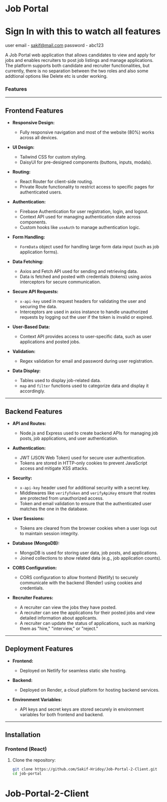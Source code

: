 # Job Portal

# Sign In with this to watch all features

user email - sakif@mail.com
password - abc123

A Job Portal web application that allows candidates to view and apply for jobs and enables recruiters to post job listings and manage applications. The platform supports both candidate and recruiter functionalities, but currently, there is no separation between the two roles and also some addtional options like Delete etc is under working.

### Features

---

## Frontend Features

- **Responsive Design:**
  - Fully responsive navigation and most of the website (80%) works across all devices.
  
- **UI Design:**
  - Tailwind CSS for custom styling.
  - DaisyUI for pre-designed components (buttons, inputs, modals).
  
- **Routing:**
  - React Router for client-side routing.
  - Private Route functionality to restrict access to specific pages for authenticated users.

- **Authentication:**
  - Firebase Authentication for user registration, login, and logout.
  - Context API used for managing authentication state across components.
  - Custom hooks like `useAuth` to manage authentication logic.

- **Form Handling:**
  - `FormData` object used for handling large form data input (such as job application forms).

- **Data Fetching:**
  - Axios and Fetch API used for sending and retrieving data.
  - Data is fetched and posted with credentials (tokens) using axios interceptors for secure communication.
  
- **Secure API Requests:**
  - `x-api-key` used in request headers for validating the user and securing the data.
  - Interceptors are used in axios instance to handle unauthorized requests by logging out the user if the token is invalid or expired.

- **User-Based Data:**
  - Context API provides access to user-specific data, such as user applications and posted jobs.
  
- **Validation:**
  - Regex validation for email and password during user registration.

- **Data Display:**
  - Tables used to display job-related data.
  - `map` and `filter` functions used to categorize data and display it accordingly.

---

## Backend Features

- **API and Routes:**
  - Node.js and Express used to create backend APIs for managing job posts, job applications, and user authentication.
  
- **Authentication:**
  - JWT (JSON Web Token) used for secure user authentication.
  - Tokens are stored in HTTP-only cookies to prevent JavaScript access and mitigate XSS attacks.
  
- **Security:**
  - `x-api-key` header used for additional security with a secret key.
  - Middlewares like `verifyToken` and `verifyApiKey` ensure that routes are protected from unauthorized access.
  - Token and email validation to ensure that the authenticated user matches the one in the database.

- **User Sessions:**
  - Tokens are cleared from the browser cookies when a user logs out to maintain session integrity.

- **Database (MongoDB):**
  - MongoDB is used for storing user data, job posts, and applications.
  - Joined collections to show related data (e.g., job application counts).

- **CORS Configuration:**
  - CORS configuration to allow frontend (Netlify) to securely communicate with the backend (Render) using cookies and credentials.

- **Recruiter Features:**
  - A recruiter can view the jobs they have posted.
  - A recruiter can see the applications for their posted jobs and view detailed information about applicants.
  - A recruiter can update the status of applications, such as marking them as "hire," "interview," or "reject."

---

## Deployment Features

- **Frontend:**
  - Deployed on Netlify for seamless static site hosting.
  
- **Backend:**
  - Deployed on Render, a cloud platform for hosting backend services.
  
- **Environment Variables:**
  - API keys and secret keys are stored securely in environment variables for both frontend and backend.

---

## Installation

### Frontend (React)

1. Clone the repository:
   ```bash
   git clone https://github.com/Sakif-Hridoy/Job-Portal-2-Client.git
   cd job-portal
# Job-Portal-2-Client
